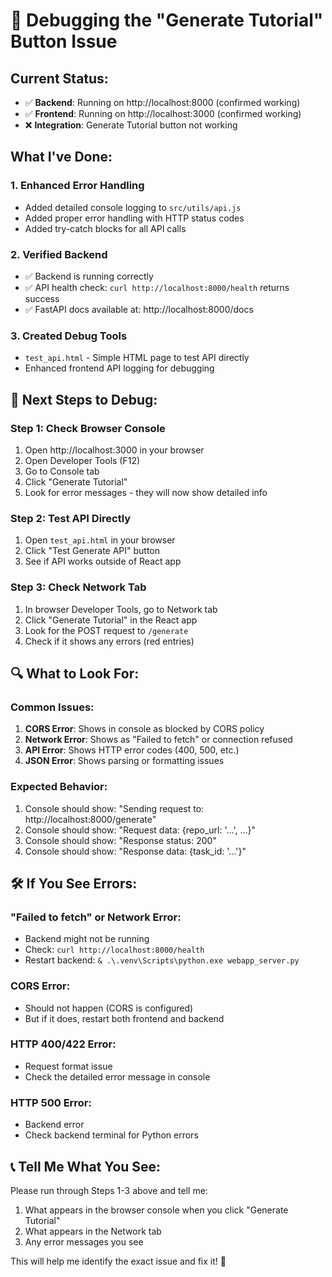 # 🔧 Debugging the "Generate Tutorial" Button Issue

## Current Status:
- ✅ **Backend**: Running on http://localhost:8000 (confirmed working)
- ✅ **Frontend**: Running on http://localhost:3000 (confirmed working)
- ❌ **Integration**: Generate Tutorial button not working

## What I've Done:

### 1. **Enhanced Error Handling**
- Added detailed console logging to `src/utils/api.js`
- Added proper error handling with HTTP status codes
- Added try-catch blocks for all API calls

### 2. **Verified Backend**
- ✅ Backend is running correctly
- ✅ API health check: `curl http://localhost:8000/health` returns success
- ✅ FastAPI docs available at: http://localhost:8000/docs

### 3. **Created Debug Tools**
- `test_api.html` - Simple HTML page to test API directly
- Enhanced frontend API logging for debugging

## 🚀 **Next Steps to Debug:**

### **Step 1: Check Browser Console**
1. Open http://localhost:3000 in your browser
2. Open Developer Tools (F12)
3. Go to Console tab
4. Click "Generate Tutorial" 
5. Look for error messages - they will now show detailed info

### **Step 2: Test API Directly**
1. Open `test_api.html` in your browser
2. Click "Test Generate API" button
3. See if API works outside of React app

### **Step 3: Check Network Tab**
1. In browser Developer Tools, go to Network tab
2. Click "Generate Tutorial" in the React app
3. Look for the POST request to `/generate`
4. Check if it shows any errors (red entries)

## 🔍 **What to Look For:**

### **Common Issues:**
1. **CORS Error**: Shows in console as blocked by CORS policy
2. **Network Error**: Shows as "Failed to fetch" or connection refused
3. **API Error**: Shows HTTP error codes (400, 500, etc.)
4. **JSON Error**: Shows parsing or formatting issues

### **Expected Behavior:**
1. Console should show: "Sending request to: http://localhost:8000/generate"
2. Console should show: "Request data: {repo_url: '...', ...}"
3. Console should show: "Response status: 200"
4. Console should show: "Response data: {task_id: '...'}"

## 🛠️ **If You See Errors:**

### **"Failed to fetch" or Network Error:**
- Backend might not be running
- Check: `curl http://localhost:8000/health`
- Restart backend: `& .\.venv\Scripts\python.exe webapp_server.py`

### **CORS Error:**
- Should not happen (CORS is configured)
- But if it does, restart both frontend and backend

### **HTTP 400/422 Error:**
- Request format issue
- Check the detailed error message in console

### **HTTP 500 Error:**
- Backend error
- Check backend terminal for Python errors

## 📞 **Tell Me What You See:**
Please run through Steps 1-3 above and tell me:
1. What appears in the browser console when you click "Generate Tutorial"
2. What appears in the Network tab
3. Any error messages you see

This will help me identify the exact issue and fix it! 🎯
